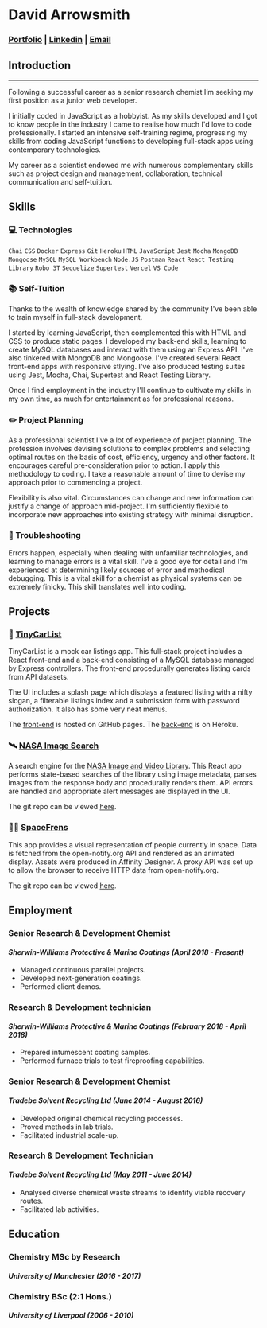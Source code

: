 # David Arrowsmith

### [Portfolio](https://gummicode.github.io/personal-profile-react/) | [Linkedin](https://www.linkedin.com/in/david-arrowsmith/) | [Email](dtarrowsmith@gmail.com)


## Introduction
---
Following a successful career as a senior research chemist
I’m seeking my first position as a junior web developer.

I initially coded in JavaScript as a hobbyist. As my skills developed and I got to know people in the industry I came to realise how much I'd love to code professionally. I started an intensive self-training regime, progressing my skills from coding JavaScript functions to developing full-stack apps using contemporary technologies. 

My career as a scientist endowed me with numerous
complementary skills such as project design and management,
collaboration, technical communication and self-tuition.

## Skills

### 💻 Technologies

```Chai``` ```CSS``` ```Docker``` ```Express``` ```Git``` ```Heroku``` ```HTML``` ```JavaScript``` ```Jest``` ```Mocha``` ```MongoDB``` ```Mongoose``` ```MySQL``` ```MySQL Workbench``` ```Node.JS``` ```Postman``` ```React``` ```React Testing Library``` ```Robo 3T``` ```Sequelize``` ```Supertest``` ```Vercel``` ```VS Code```

### 📚 Self-Tuition

Thanks to the wealth of knowledge shared by the community I've been able to train myself in full-stack development. 

I started by learning JavaScript, then complemented this with HTML and CSS to produce static pages. I developed my back-end skills, learning to create MySQL databases and interact with them using an Express API. I've also tinkered with MongoDB and Mongoose. I've created several React front-end apps with responsive stlying. I've also produced testing suites using Jest, Mocha, Chai, Supertest and React Testing Library.

Once I find employment in the industry I'll continue to cultivate my skills in my own time, as much for entertainment as for professional reasons. 


### ✏️ Project Planning

As a professional scientist I've a lot of experience of project planning. The profession involves devising solutions to complex problems and selecting optimal routes on the basis of cost, efficiency, urgency and other factors. It encourages careful pre-consideration prior to action. I apply this methodology to coding. I take a reasonable amount of time to devise my approach prior to commencing a project.

Flexibility is also vital. Circumstances can change and new information can justify a change of approach mid-project. I'm sufficiently flexible to incorporate new approaches into existing strategy with minimal disruption.

### 🔬 Troubleshooting

Errors happen, especially when dealing with unfamiliar technologies, and learning to manage errors is a vital skill. I've a good eye for detail and I'm experienced at determining likely sources of error and methodical debugging. This is a vital skill for a chemist as physical systems can be extremely finicky. This skill translates well into coding.


## Projects

### 🚗 [TinyCarList](https://gummicode.github.io/tiny-car-list-app/#/)

TinyCarList is a mock car listings app. This full-stack project includes a React front-end and a back-end consisting of a MySQL database managed by Express controllers. The front-end procedurally generates listing cards from API datasets.

The UI includes a splash page which displays a featured listing with a nifty slogan, a filterable listings index and a submission form with password authorization. It also has some very neat menus.

The [front-end](https://github.com/GummiCode/tiny-car-list-app) is hosted on GitHub pages. The [back-end](https://github.com/GummiCode/tiny-car-list-api) is on Heroku.

### 🛰️ [NASA Image Search](https://gummicode.github.io/nasa-image-search/)

A search engine for the [NASA Image and Video Library](https://api.nasa.gov/). This React app performs state-based searches of the library using image metadata, parses images from the response body and procedurally renders them. API errors are handled and appropriate alert messages are displayed in the UI. 

The git repo can be viewed [here](https://github.com/gummicode/nasa-image-search).

### 👩‍🚀 [SpaceFrens](https://spacefrens.herokuapp.com/)

This app provides a visual representation of people currently in space. Data is fetched from the open-notify.org API and rendered as an animated display. Assets were produced in Affinity Designer. A proxy API was set up to allow the browser to receive HTTP data from open-notify.org.

The git repo can be viewed [here](https://github.com/GummiCode/spacefrens).


## Employment

### Senior Research & Development Chemist
#### *Sherwin-Williams Protective & Marine Coatings (April 2018 - Present)*

* Managed continuous parallel projects.
* Developed next-generation coatings.
* Performed client demos.

### Research & Development technician
#### *Sherwin-Williams Protective & Marine Coatings (February 2018 - April 2018)*

* Prepared intumescent coating samples.
* Performed furnace trials to test fireproofing
capabilities.

### Senior Research & Development Chemist
#### *Tradebe Solvent Recycling Ltd (June 2014 - August 2016)*

* Developed original chemical recycling processes. 
* Proved methods in lab trials.
* Facilitated industrial scale-up.

### Research & Development Technician
#### *Tradebe Solvent Recycling Ltd (May 2011 - June 2014)*

* Analysed diverse chemical waste streams to identify viable recovery routes.
* Facilitated lab activities.

## Education

### Chemistry MSc by Research
#### *University of Manchester (2016 - 2017)*

### Chemistry BSc (2:1 Hons.)
#### *University of Liverpool (2006 - 2010)*

